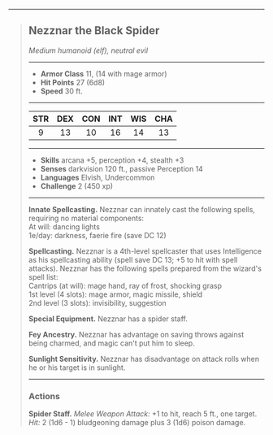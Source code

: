 ***
> ## Nezznar the Black Spider
> *Medium humanoid (elf), neutral evil*
> 
> ***
> 
> - **Armor Class** 11, (14 with mage armor)
> - **Hit Points** 27 (6d8)
> - **Speed** 30 ft.
> 
> ***
> 
> |STR|DEX|CON|INT|WIS|CHA|
> |:---:|:---:|:---:|:---:|:---:|:---:|
> |9|13|10|16|14|13|
> 
> ***
> 
> - **Skills** arcana +5, perception +4, stealth +3
> - **Senses** darkvision 120 ft., passive Perception 14
> - **Languages** Elvish, Undercommon
> - **Challenge** 2 (450 xp)
> 
> ***
> 
> **Innate Spellcasting.** Nezznar can innately cast the following spells, requiring no material components:  
> At will: dancing lights  
> 1e/day: darkness, faerie fire (save DC 12)
> 
> **Spellcasting.** Nezznar is a 4th-level spellcaster that uses Intelligence as his spellcasting ability (spell save DC 13; +5 to hit with spell attacks). Nezznar has the following spells prepared from the wizard's spell list:  
> Cantrips (at will): mage hand, ray of frost, shocking grasp  
> 1st level (4 slots): mage armor, magic missile, shield  
> 2nd level (3 slots): invisibility, suggestion
> 
> **Special Equipment.** Nezznar has a spider staff.
> 
> **Fey Ancestry.** Nezznar has advantage on saving throws against being charmed, and magic can't put him to sleep.
> 
> **Sunlight Sensitivity.** Nezznar has disadvantage on attack rolls when he or his target is in sunlight.
> 
> ***
> 
> ### Actions
> **Spider Staff.** *Melee Weapon Attack:* +1 to hit, reach 5 ft., one target. *Hit:* 2 (1d6 - 1) bludgeoning damage plus 3 (1d6) poison damage.
